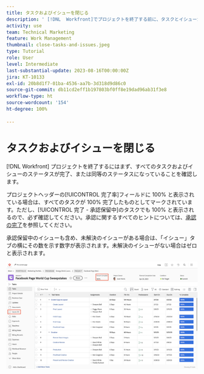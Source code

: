 ```yaml
---
title: タスクおよびイシューを閉じる
description: ' [!DNL  Workfront]でプロジェクトを終了する前に、タスクとイシューが終了していることを確認する方法を学びます。'
activity: use
team: Technical Marketing
feature: Work Management
thumbnail: close-tasks-and-issues.jpeg
type: Tutorial
role: User
level: Intermediate
last-substantial-update: 2023-08-16T00:00:00Z
jira: KT-10133
exl-id: 20b8d1f7-01ba-4536-aa7b-3d318d9d86c0
source-git-commit: db11cd2eff1b197803bf0ff8e19dad96ab31f3e8
workflow-type: ht
source-wordcount: '154'
ht-degree: 100%

---
```


# タスクおよびイシューを閉じる

[!DNL Workfront] プロジェクトを終了するにはまず、すべてのタスクおよびイシューのステータスが完了、または同等のステータスになっていることを確認します。

プロジェクトヘッダーの[!UICONTROL 完了率]フィールドに 100% と表示されている場合は、すべてのタスクが 100% 完了したものとしてマークされています。ただし、[!UICONTROL 完了 - 承認保留中]のタスクでも 100% と表示されるので、必ず確認してください。承認に関するすべてのヒントについては、[承認の完了](https://experienceleague.adobe.com/docs/workfront-learn/tutorials-workfront/manage-work/close-a-project/complete-approvals.html?lang=ja)を参照してください。

承認保留中のイシューも含め、未解決のイシューがある場合は、「イシュー」タブの横にその数を示す数字が表示されます。未解決のイシューがない場合はゼロと表示されます。

![[!UICONTROL 完了率]とオープンなイシューを表示しているプロジェクト](assets/close-tasks-and-issues.png)

